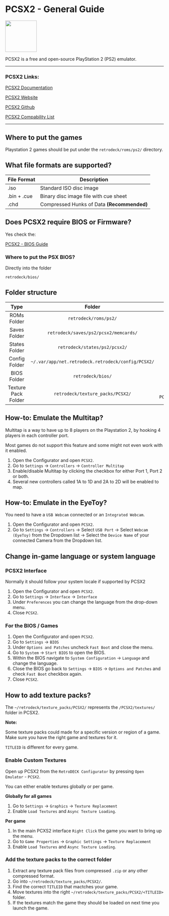 # PCSX2 - General Guide

<img src="../../../wiki_images/logos/pcsx2-logo.png" width="100">

PCSX2 is a free and open-source PlayStation 2 (PS2) emulator.

---

### PCSX2 Links:

[PCSX2 Documentation](https://pcsx2.net/docs/)

[PCSX2 Website](https://pcsx2.net/)

[PCSX2 Github](https://github.com/PCSX2/pcsx2)

[PCSX2 Compability List](https://pcsx2.net/compat/)

---

## Where to put the games

Playstation 2 games should be put under the `retrodeck/roms/ps2/` directory.

## What file formats are supported?

| File Format | Description |
|-------------|-------------|
| .iso        | Standard ISO disc image |
| .bin + .cue | Binary disc image file with cue sheet |
| .chd        | Compressed Hunks of Data **(Recommended)** |

## Does PCSX2 require BIOS or Firmware?

Yes check the:

[PCSX2 - BIOS Guide](https://pcsx2.net/docs/setup/bios/)


### Where to put the PSX BIOS?

Directly into the folder

`retrodeck/bios/`


## Folder structure

| Type    | Folder                 |          Comment     | 
|  :---:  | :---:                  |             :---:     |
| ROMs Folder |`retrodeck/roms/ps2/` |                               |  
| Saves Folder |`retrodeck/saves/ps2/pcsx2/memcards/` |                               |  
| States Folder |`retrodeck/states/ps2/pcsx2/` |                               |  
| Config Folder |`~/.var/app/net.retrodeck.retrodeck/config/PCSX2/`         |  |
| BIOS Folder | `retrodeck/bios/` ||
| Texture Pack Folder |`retrodeck/texture_packs/PCSX2/` |  Represents `PCSX2/textures/`    |


## How-to: Emulate the Multitap?

Multitap is a way to have up to 8 players on the Playstation 2, by hooking 4 players in each controller port.

Most games do not support this feature and some might not even work with it enabled.

1. Open the Configurator and open `PCSX2`.
2. Go to `Settings` -> `Controllers` -> `Controller Multitap`
3. Enable/disable Multitap by clicking the checkbox for either Port 1, Port 2 or both.
4. Several new controllers called 1A to 1D and 2A to 2D will be enabled to map.

## How-to: Emulate in the EyeToy?

You need to have a `USB Webcam` connected or an `Integrated Webcam`.

1. Open the Configurator and open `PCSX2`.
2. Go to `Settings` -> `Controllers` -> Select `USB Port` -> Select `Webcam (EyeToy)` from the Dropdown list -> Select the `Device Name` of your connected Camera from the Dropdown list.


##  Change in-game language or system language

### PCSX2 Interface

Normally it should follow your system locale if supported by PCSX2

1. Open the Configurator and open `PCSX2`.
2. Go to `Settings` -> `Interface` -> `Interface`
3. Under `Preferences` you can change the language from the drop-down menu.
4. Close `PCSX2`.

### For the BIOS / Games

1. Open the Configurator and open `PCSX2`.
2. Go to `Settings` -> `BIOS`
3. Under `Options and Patches` uncheck `Fast Boot` and close the menu.
4. Go to `System` -> `Start BIOS` to open the BIOS.
5. Within the BIOS navigate to `System Configuration` -> `Language` and change the language.
6. Close the BIOS go back to `Settings` -> `BIOS` -> `Options and Patches` and check `Fast Boot` checkbox again.
7. Close `PCSX2`.

## How to add texture packs?

The `~/retrodeck/texture_packs/PCSX2/` represents the `/PCSX2/textures/` folder in PCSX2.

**Note:** <br>

Some texture packs could made for a specific version or region of a game. Make sure you have the right game and textures for it.

`TITLEID` is different for every game.

### Enable Custom Textures

Open up PCSX2 from the `RetroDECK Configurator` by pressing `Open Emulator` - `PCSX2`.

You can either enable textures globally or per game.

**Globally for all games**

1. Go to `Settings` -> `Graphics` -> `Texture Replacement`
2. Enable `Load Textures` and `Async Texture Loading`.

**Per game**

1. In the main PCXS2 interface `Right Click` the game you want to bring up the menu.
2. Go to `Game Properties` -> `Graphic Settings` -> `Texture Replacement`
3. Enable `Load Textures` and `Async Texture Loading`.


### Add the texture packs to the correct folder

1. Extract any texture pack files from compressed `.zip` or any other compressed format.
2. Go into `~/retrodeck/texture_packs/PCSX2/`. 
3. Find the correct `TITLEID` that mactches your game.
4. Move textures into the right `~/retrodeck/texture_packs/PCSX2/<TITLEID>` folder.
5. If the textures match the game they should be loaded on next time you launch the game.
